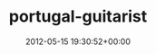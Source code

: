 ---
title:		"portugal-guitarist"
type:		"photos"
mediatype:		"upload"
description:		"TBC"
date:		"2012-05-15 19:30:52+00:00"
album:		"people"
filename:		"portugal-guitarist.md"
series:		""
cl_public_id:		"people/portugal-guitarist"
cl_version:		1497005530
format:		"tiff"
bytes:		3425436
width:		954
height:		1440
colours:
- "#D4C7B5"
- "#5E854C"
- "#778C50"
- "#8B7953"
- "#9EB96F"
- "#C0C4A7"
- "#C9AA74"
- "#89B56C"
- "#B4C6B0"
- "#878D57"
- "#8B8658"
- "#2F381C"
- "#C0C9D7"
- "#342E1A"
- "#798F77"
- "#2A3E25"
- "#91957A"
- "#BFC9CF"
- "#918578"
- "#2F1C18"
- "#C6987F"
- "#85604B"
- "#AFB578"
- "#3B8011"
- "#24211E"
- "#B5B17C"
- "#86474A"
- "#54840E"
- "#1F0805"
- "#253306"
exposure_mode:		"Auto"
program:		"Aperture-priority AE"
aperture:		"2.2"
focal_length:		"35.0 mm"
iso:		"100"
shutter_speed:		"1/80"
metering:		"Multi-segment"
flash:		"Off, Did not fire"
white_balance:		"As Shot"
colour_temp:		"7500"
has_crop:		"false"
orientation:		"Horizontal (normal)"
camera_model:		"NIKON D7000"
lens_info:		"35mm f/1.8"
artist:		"Matt Finucane"
x_resolution:		"300"
y_resolution:		"300"
---